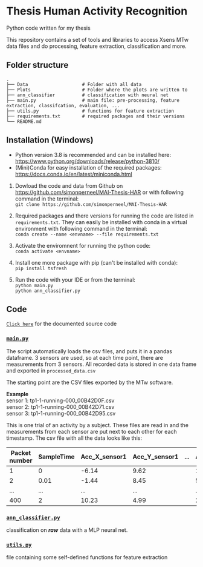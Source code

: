 # Thesis Human Activity Recognition

Python code written for my thesis

This repository contains a set of tools and libraries to access Xsens MTw data files and do processing, feature extraction, classification and more. 

## Folder structure

    .
    ├── Data                    # Folder with all data 
    ├── Plots                   # Folder where the plots are written to
    ├── ann_classifier          # classification with neural net 
    ├── main.py                 # main file: pre-processing, feature extraction, classifcation, evaluation, ...
    ├── utils.py                # functions for feature extraction
    ├── requirements.txt        # required packages and their versions
    └── README.md

## Installation (Windows)
- Python version 3.8 is recommended and can be installed here: https://www.python.org/downloads/release/python-3810/
- (Mini)Conda for easy installation of the required packages: https://docs.conda.io/en/latest/miniconda.html 


1. Dowload the code and data from Github on https://github.com/simonperneel/MAI-Thesis-HAR or with following command in the terminal: \
```git clone https://github.com/simonperneel/MAI-Thesis-HAR ``` 

2. Required packages and there versions  for running the code are listed in ```requirements.txt```. They can easily be installed with conda in a virtual environment with following command in the terminal: \
```conda create --name <envname> --file requirements.txt``` 

3. Activate the enviromnent for running the python code: \
```conda activate <envname>```

3. Install one more package with pip (can't be installed with conda): \
```pip install tsfresh```

4. Run the code with your IDE or from the terminal: \
```python main.py``` \
```python ann_classifier.py```

## Code
[```Click here```](https://simonperneel.github.io/modules.html) for the documented source code 
### [```main.py```](./main.py)
The script automatically loads the csv files, and puts it in a pandas dataframe. 3 sensors are used, so at each time point, there are measurements from 3 sensors. All recorded data is stored in one data frame and exported in ```processed_data.csv```

The starting point are the CSV files exported by the MTw software. 

**Example**  
sensor 1: tp1-1-running-000_00B42D0F.csv  
sensor 2: tp1-1-running-000_00B42D71.csv \
sensor 3: tp1-1-running-000_00B42D95.csv

This is one trial of an activity by a subject. These files are read in and the measurements from each sensor are put next to each other for each timestamp. The csv file with all the data looks like this:

| Packet number | SampleTime | Acc_X_sensor1 | Acc_Y_sensor1 | ... | Acc_X_sensor2 | Acc_Y_sensor2 | ... | Acc_X_sensor3 | Acc_Y_sensor3 | ... | Activity label |
|---------------|------------|---------------|---------------|-----|---------------|---------------|-----|---------------|---------------|-----|----------------|
| 1             | 0          | -6.14         | 9.62          |     | 1.14          | -0.06         |     | 15.62         | 3.84          |     | running        |
| 2             | 0.01       | -1.44         | 8.45          |     | 5.89          | -1.13         |     | 17.77         | -2.02         |     | running        |
| ...           | ...        | ...           | ...           |     | ...           | ...           |     | ...           | ...           |     | ...            |
| 400           | 2          | 10.23         | 4.99          |     | 2.33          | -5.45         |     | 3.49          | 0.98          |     | running        |

### [```ann_classifier.py```](./ann_classifier.py)
classification on ***raw*** data with a MLP neural net. 

### [```utils.py```](./utils.py) 
file containing some self-defined functions for feature extraction



